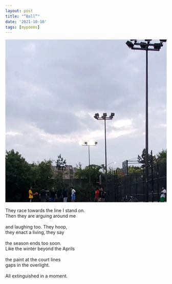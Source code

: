 ```yaml
---
layout: post
title: "“Ball”"
date: '2021-10-10'
tags: [mypoems]
---
```


![ball](/assets/ball.jpg)

They race towards the line I stand on.<br>
Then they are arguing around me<br>
<br>
and laughing too. They hoop, <br>
they enact a living, they say <br>
<br>
the season ends too soon. <br>
Like the winter beyond the Aprils <br>
<br>
the paint at the court lines <br>
gaps in the overlight.<br>
<br>
All extinguished in a moment.